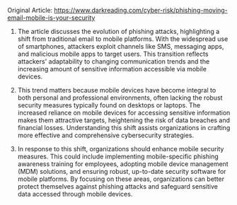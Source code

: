 Original Article: https://www.darkreading.com/cyber-risk/phishing-moving-email-mobile-is-your-security

1) The article discusses the evolution of phishing attacks, highlighting a shift from traditional email to mobile platforms. With the widespread use of smartphones, attackers exploit channels like SMS, messaging apps, and malicious mobile apps to target users. This transition reflects attackers' adaptability to changing communication trends and the increasing amount of sensitive information accessible via mobile devices.

2) This trend matters because mobile devices have become integral to both personal and professional environments, often lacking the robust security measures typically found on desktops or laptops. The increased reliance on mobile devices for accessing sensitive information makes them attractive targets, heightening the risk of data breaches and financial losses. Understanding this shift assists organizations in crafting more effective and comprehensive cybersecurity strategies.

3) In response to this shift, organizations should enhance mobile security measures. This could include implementing mobile-specific phishing awareness training for employees, adopting mobile device management (MDM) solutions, and ensuring robust, up-to-date security software for mobile platforms. By focusing on these areas, organizations can better protect themselves against phishing attacks and safeguard sensitive data accessed through mobile devices.